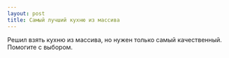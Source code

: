 ```yaml
---
layout: post 
title: Самый лучший кухню из массива 
--- 
```

Решил взять кухню из массива, но нужен только самый качественный. Помогите с выбором.